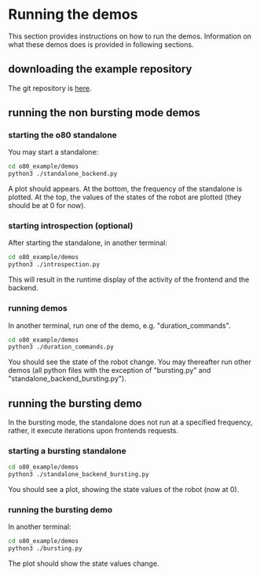 # Running the demos

This section provides instructions on how to run the demos. Information on what these demos does is provided in following sections. 

## downloading the example repository

The git repository is [here](https://github.com/intelligent-soft-robots/o80_example.git).


## running the non bursting mode demos

### starting the o80 standalone

You may start a standalone:

```bash
cd o80_example/demos
python3 ./standalone_backend.py
```

A plot should appears. At the bottom, the frequency of the standalone is plotted. At the top, the values of the states of the robot are plotted (they should be at 0 for now).

### starting introspection (optional)

After starting the standalone, in another terminal:

```bash
cd o80_example/demos
python3 ./introspection.py
```

This will result in the runtime display of the activity of the frontend and the backend. 


### running demos

In  another terminal, run one of the demo, e.g. "duration_commands".


```bash
cd o80_example/demos
python3 ./duration_commands.py
```

You should see the state of the robot change. You may thereafter run other demos (all python files with the exception of "bursting.py" and "standalone_backend_bursting.py").

## running the bursting demo

In the bursting mode, the standalone does not run at a specified frequency, rather, it execute iterations upon frontends requests.

### starting a bursting standalone

```bash
cd o80_example/demos
python3 ./standalone_backend_bursting.py
```

You should see a plot, showing the state values of the robot (now at 0).

### running the bursting demo

In another terminal:

```bash
cd o80_example/demos
python3 ./bursting.py
```

The plot should show the state values change. 


